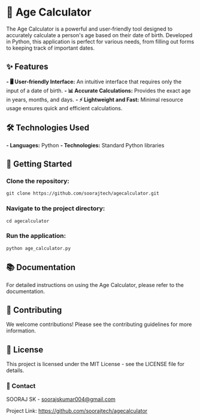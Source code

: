 # 📅 Age Calculator
The Age Calculator is a powerful and user-friendly tool designed to accurately calculate a person's age based on their date of birth. Developed in Python, this application is perfect for various needs, from filling out forms to keeping track of important dates.

## ✨ Features
**- 🖥️ User-friendly Interface:** An intuitive interface that requires only the input of a date of birth.
**- 📊 Accurate Calculations:** Provides the exact age in years, months, and days.
**- ⚡ Lightweight and Fast:** Minimal resource usage ensures quick and efficient calculations.

## 🛠️ Technologies Used
**- Languages:** Python
**- Technologies:** Standard Python libraries


## 🚀 Getting Started
### Clone the repository:
```git clone https://github.com/soorajtech/agecalculator.git```
### Navigate to the project directory:
```cd agecalculator```
### Run the application:
```python age_calculator.py```
## 📚 Documentation
For detailed instructions on using the Age Calculator, please refer to the documentation.

## 🤝 Contributing
We welcome contributions! Please see the contributing guidelines for more information.

## 📜 License
This project is licensed under the MIT License - see the LICENSE file for details.

### 📧 Contact
SOORAJ SK - soorajskumar004@gmail.com

Project Link: https://github.com/soorajtech/agecalculator
